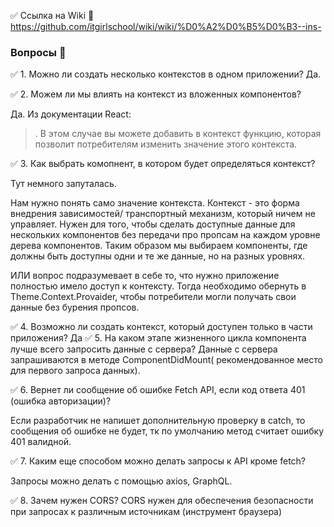 ✅ Ссылка на Wiki 💎 https://github.com/itgirlschool/wiki/wiki/%D0%A2%D0%B5%D0%B3--ins-

### Вопросы 💎

✅ 1. Можно ли создать несколько контекстов в одном приложении?
Да.

✅ 2. Можем ли мы влиять на контекст из вложенных компонентов?

Да. Из документации React:

> . В этом случае вы можете добавить в контекст функцию, которая позволит потребителям изменить значение этого контекста.

✅ 3. Как выбрать комопнент, в котором будет определяться контекст?

Тут немного запуталась.

Нам нужно понять само значение контекста.
Контекст - это форма внедрения зависимостей/ транспортный механизм, который ничем не управляет. Нужен для того, чтобы сделать доступные данные для нескольких компонентов без передачи про пропсам на каждом уровне дерева компонентов.
Таким образом мы выбираем компоненты, где должны быть доступны одни и те же данные, но на разных уровнях.

ИЛИ вопрос подразумевает в себе то, что нужно приложение полностью имело доступ к контексту. Тогда необходимо <App/> обернуть в Theme.Context.Provaider, чтобы потребители могли получать свои данные без бурения пропсов.

✅ 4. Возможно ли создать контекст, который доступен только в части приложения?
Да
✅ 5. На каком этапе жизненного цикла компонента лучше всего запросить данные с сервера?
Данные с сервера запрашиваются в методе ComponentDidMount( рекомендованное место для первого запроса данных).

✅ 6. Вернет ли сообщение об ошибке Fetch API, если код ответа 401 (ошибка авторизации)?

Если разработчик не напишет дополнительную проверку в catch, то сообщения об ошибке не будет, тк по умолчанию метод считает ошибку 401 валидной.

✅ 7. Каким еще способом можно делать запросы к API кроме fetch?

Запросы можно делать с помощью axios, GraphQL.

✅ 8. Зачем нужен CORS?
CORS нужен для обеспечения безопасности при запросах к различным источникам (инструмент браузера)

